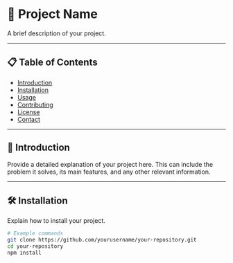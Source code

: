 # 🌟 Project Name

A brief description of your project.

---

## 📋 Table of Contents
- [Introduction](#introduction)
- [Installation](#installation)
- [Usage](#usage)
- [Contributing](#contributing)
- [License](#license)
- [Contact](#contact)

---

## 🚀 Introduction
Provide a detailed explanation of your project here. This can include the problem it solves, its main features, and any other relevant information.

---

## 🛠️ Installation
Explain how to install your project.

```bash
# Example commands
git clone https://github.com/yourusername/your-repository.git
cd your-repository
npm install